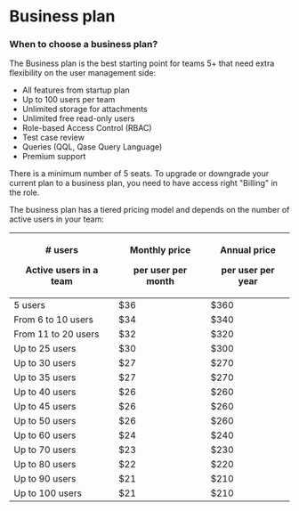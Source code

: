 # Business plan

### When to choose a business plan?

The Business plan is the best starting point for teams 5+ that need extra flexibility on the user management side:

* All features from startup plan
* Up to 100 users per team
* Unlimited storage for attachments
* Unlimited free read-only users
* Role-based Access Control (RBAC)
* Test case review
* Queries (QQL, Qase Query Language)
* Premium support

There is a minimum number of 5 seats. To upgrade or downgrade your current plan to a business plan, you need to have access right "Billing" in the role.

The business plan has a tiered pricing model and depends on the number of active users in your team:

| <p># users</p><p>Active users in a team</p> | <p>Monthly price</p><p>per user per month</p> | <p>Annual price</p><p>per user per year</p> |
| ------------------------------------------- | --------------------------------------------- | ------------------------------------------- |
| 5 users                                     | $36                                           | $360                                        |
| From 6 to 10 users                          | $34                                           | $340                                        |
| From 11 to 20 users                         | $32                                           | $320                                        |
| Up to 25 users                              | $30                                           | $300                                        |
| Up to 30 users                              | $27                                           | $270                                        |
| Up to 35 users                              | $27                                           | $270                                        |
| Up to 40 users                              | $26                                           | $260                                        |
| Up to 45 users                              | $26                                           | $260                                        |
| Up to 50 users                              | $26                                           | $260                                        |
| Up to 60 users                              | $24                                           | $240                                        |
| Up to 70 users                              | $23                                           | $230                                        |
| Up to 80 users                              | $22                                           | $220                                        |
| Up to 90 users                              | $21                                           | $210                                        |
| Up to 100 users                             | $21                                           | $210                                        |



